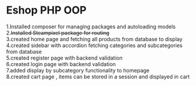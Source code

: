 
# Eshop PHP OOP

1.Installed composer for managing packages and autoloading models<br />
2.<strike>Installed Steampixel package for routing</strike><br />
3.created home page and fetching all products from database to display<br />
4.created sidebar with accordion fetching categories and subcategories from database<br />
5.created register page with backend validation<br />
6.created login page with backend validation<br />
7.added display by subcategory functionality to homepage <br />
8.created cart page , items can be stored in a session and displayed in cart

